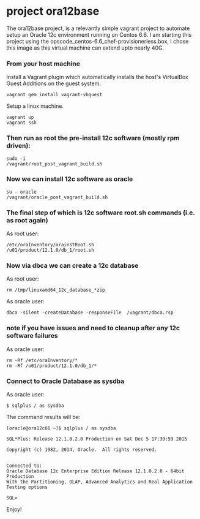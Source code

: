 
# project ora12base

The ora12base project, is a relevantly simple vagrant project to automate setup an Oracle 12c environment running on Centos 6.6. I am starting this project using the opscode_centos-6.6_chef-provisionerless.box, I chose this image as this virtual machine can extend upto nearly 40G.

### From your host machine

Install a Vagrant plugin which automatically installs the host's VirtualBox Guest Additions on the guest system.

```
vagrant gem install vagrant-vbguest
```

Setup a linux machine.

```
vagrant up
vagrant ssh
```

### Then run as root the pre-install 12c software (mostly rpm driven):

```
sudo -i
/vagrant/root_post_vagrant_build.sh
```

### Now we can install 12c software as oracle

```
su - oracle
/vagrant/oracle_post_vagrant_build.sh
```

### The final step of which is 12c software root.sh commands (i.e. as root again)

As root user:

``` 
/etc/oraInventory/orainstRoot.sh
/u01/product/12.1.0/db_1/root.sh
```

### Now via dbca we can create a 12c database

As root user:

```
rm /tmp/linuxamd64_12c_database_*zip
```

As oracle user:

```
dbca -silent -createDatabase -responseFile  /vagrant/dbca.rsp
```

### note if you have issues and need to cleanup after any 12c software failures

As oracle user:

```
rm -Rf /etc/oraInventory/*
rm -Rf /u01/product/12.1.0/db_1/*
```

### Connect to Oracle Database as sysdba

As oracle user:

```
$ sqlplus / as sysdba
```

The command results will be:

```
[oracle@ora12c66 ~]$ sqlplus / as sysdba

SQL*Plus: Release 12.1.0.2.0 Production on Sat Dec 5 17:39:59 2015

Copyright (c) 1982, 2014, Oracle.  All rights reserved.


Connected to:
Oracle Database 12c Enterprise Edition Release 12.1.0.2.0 - 64bit Production
With the Partitioning, OLAP, Advanced Analytics and Real Application Testing options

SQL>
```

Enjoy!

   


